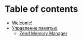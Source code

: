 # Table of contents

* [Welcome!](README.md)
* [Управление памятью](upravlenie-pamyatyu/README.md)
  * [Zend Memory Manager](upravlenie-pamyatyu/zend-memory-manager.md)
